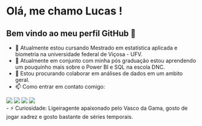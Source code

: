 # Olá, me chamo Lucas ! 
## Bem vindo ao meu perfil GitHub 👋

- 🔭 Atualmente estou cursando Mestrado em estatística aplicada e biometria na universidade federal de Viçosa - UFV.
- 🌱 Atualmente em conjunto com minha pós graduação estou aprendendo um pouquinho mais sobre o Power BI e SQL na escola DNC.
- 👯 Estou procurando colaborar em análises de dados em um ambito geral.
- 📫 Como entrar em contato comigo:
<div>
<a href="https://instagram.com/lucasbello_01" target="_blank"><img loading="lazy" src="https://img.shields.io/badge/-Instagram-%23E4405F?style=for-the-badge&logo=instagram&logoColor=white" target="_blank"></a>
<a href="https://www.twitch.tv/seu-usuário-aqui" target="_blank"><img loading="lazy" src="https://img.shields.io/badge/Twitch-9146FF?style=for-the-badge&logo=twitch&logoColor=white" target="_blank"></a>
<a href = "mailto:contato@seu-usuário-aqui"><img loading="lazy" src="https://img.shields.io/badge/Gmail-D14836?style=for-the-badge&logo=gmail&logoColor=white" target="_blank"></a>
<a href="https://www.linkedin.com/in/seu-usuário-linkedln-aqui" target="_blank"><img loading="lazy" src="https://img.shields.io/badge/-LinkedIn-%230077B5?style=for-the-badge&logo=linkedin&logoColor=white" target="_blank"></a>   
</div>
- ⚡ Curiosidade: Ligeiragente apaixonado pelo Vasco da Gama, gosto de jogar xadrez e gosto bastante de séries temporais.
